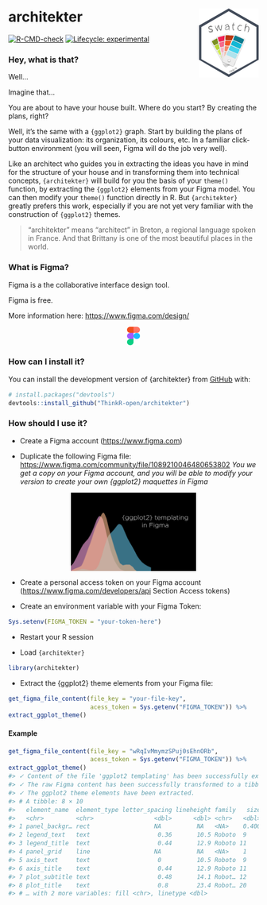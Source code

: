 
<!-- README.md is generated from README.Rmd. Please edit that file -->

# architekter <img src="man/figures/hex.png" align="right" alt="" width="120" />

<!-- badges: start -->

[![R-CMD-check](https://github.com/ThinkR-open/architekter/workflows/R-CMD-check/badge.svg)](https://github.com/ThinkR-open/architekter/actions)
[![Lifecycle:
experimental](https://img.shields.io/badge/lifecycle-experimental-orange.svg)](https://lifecycle.r-lib.org/articles/stages.html#experimental)
<!-- badges: end -->

### Hey, what is that?

Well…

Imagine that…

You are about to have your house built. Where do you start? By creating
the plans, right?

Well, it’s the same with a `{ggplot2}` graph. Start by building the
plans of your data visualization: its organization, its colours, etc. In
a familiar click-button environment (you will seen, Figma will do the
job very well).

Like an architect who guides you in extracting the ideas you have in
mind for the structure of your house and in transforming them into
technical concepts, `{architekter}` will build for you the basis of your
`theme()` function, by extracting the `{ggplot2}` elements from your
Figma model. You can then modify your `theme()` function directly in R.
But `{architekter}` greatly prefers this work, especially if you are not
yet very familiar with the construction of `{ggplot2}` themes.

> “architekter” means “architect” in Breton, a regional language spoken
> in France. And that Brittany is one of the most beautiful places in
> the world.

### What is Figma?

Figma is a the collaborative interface design tool.

Figma is free.

More information here: <https://www.figma.com/design/>

<img src="man/figures/logo_figma.svg" width="5%" style="display: block; margin: auto;" />

### How can I install it?

You can install the development version of {architekter} from
[GitHub](https://github.com/) with:

``` r
# install.packages("devtools")
devtools::install_github("ThinkR-open/architekter")
```

### How should I use it?

-   Create a Figma account (<https://www.figma.com>)

-   Duplicate the following Figma file:
    <https://www.figma.com/community/file/1089210046480653802> *You we
    get a copy on your Figma account, and you will be able to modify
    your version to create your own {ggplot2} maquettes in Figma*

<img src="man/figures/figma_thumb.png" width="50%" style="display: block; margin: auto;" />

-   Create a personal access token on your Figma account
    (<https://www.figma.com/developers/api> Section Access tokens)

-   Create an environment variable with your Figma Token:

``` r
Sys.setenv(FIGMA_TOKEN = "your-token-here")
```

-   Restart your R session

-   Load `{architekter}`

``` r
library(architekter)
```

-   Extract the {ggplot2} theme elements from your Figma file:

``` r
get_figma_file_content(file_key = "your-file-key",
                       acess_token = Sys.getenv("FIGMA_TOKEN")) %>% 
extract_ggplot_theme()
```

#### Example

``` r
get_figma_file_content(file_key = "wRqIvMmymzSPuj0sEhnORb",
                       acess_token = Sys.getenv("FIGMA_TOKEN")) %>% 
extract_ggplot_theme()
#> ✓ Content of the file 'ggplot2 templating' has been successfully extracted.
#> ✓ The raw Figma content has been successfully transformed to a tibble.
#> ✓ The ggplot2 theme elements have been extracted.
#> # A tibble: 8 × 10
#>   element_name  element_type letter_spacing lineheight family   size hjust color
#>   <chr>         <chr>                 <dbl>      <dbl> <chr>   <dbl> <dbl> <chr>
#> 1 panel_backgr… rect                  NA          NA   <NA>    0.400    NA #000…
#> 2 legend_text   text                   0.36       10.5 Roboto  9         1 #000…
#> 3 legend_title  text                   0.44       12.9 Roboto 11         1 #000…
#> 4 panel_grid    line                  NA          NA   <NA>    1        NA #5FB…
#> 5 axis_text     text                   0          10.5 Roboto  9         1 #B0B…
#> 6 axis_title    text                   0.44       12.9 Roboto 11         1 #000…
#> 7 plot_subtitle text                   0.48       14.1 Robot… 12         1 #000…
#> 8 plot_title    text                   0.8        23.4 Robot… 20         0 #000…
#> # … with 2 more variables: fill <chr>, linetype <dbl>
```
